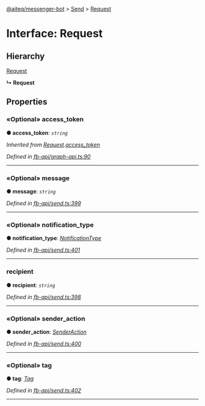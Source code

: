 [@aiteq/messenger-bot](../README.md) > [Send](../modules/send.md) > [Request](../interfaces/send.request.md)



# Interface: Request

## Hierarchy


 [Request](graphapi.request.md)

**↳ Request**








## Properties
<a id="access_token"></a>

### «Optional» access_token

**●  access_token**:  *`string`* 

*Inherited from [Request](graphapi.request.md).[access_token](graphapi.request.md#access_token)*

*Defined in [fb-api/graph-api.ts:90](https://github.com/aiteq/messenger-bot/blob/a540dbb/src/fb-api/graph-api.ts#L90)*





___

<a id="message"></a>

### «Optional» message

**●  message**:  *`string`* 

*Defined in [fb-api/send.ts:399](https://github.com/aiteq/messenger-bot/blob/a540dbb/src/fb-api/send.ts#L399)*





___

<a id="notification_type"></a>

### «Optional» notification_type

**●  notification_type**:  *[NotificationType](../modules/send.notificationtype.md)* 

*Defined in [fb-api/send.ts:401](https://github.com/aiteq/messenger-bot/blob/a540dbb/src/fb-api/send.ts#L401)*





___

<a id="recipient"></a>

###  recipient

**●  recipient**:  *`string`* 

*Defined in [fb-api/send.ts:398](https://github.com/aiteq/messenger-bot/blob/a540dbb/src/fb-api/send.ts#L398)*





___

<a id="sender_action"></a>

### «Optional» sender_action

**●  sender_action**:  *[SenderAction](../modules/send.senderaction.md)* 

*Defined in [fb-api/send.ts:400](https://github.com/aiteq/messenger-bot/blob/a540dbb/src/fb-api/send.ts#L400)*





___

<a id="tag"></a>

### «Optional» tag

**●  tag**:  *[Tag](../modules/send.tag.md)* 

*Defined in [fb-api/send.ts:402](https://github.com/aiteq/messenger-bot/blob/a540dbb/src/fb-api/send.ts#L402)*





___


